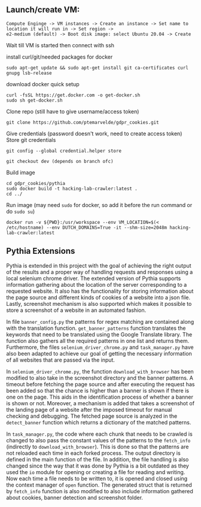 ## Launch/create VM:
    Compute Enginge -> VM instances -> Create an instance -> Set name to location it will run in -> Set region ->
    e2-medium (default) -> Boot disk image: select Ubuntu 20.04 -> Create
 
 Wait till VM is started then connect with ssh
 

install curl/git/needed packages for docker

    sudo apt-get update && sudo apt-get install git ca-certificates curl gnupg lsb-release 

download docker quick setup

    curl -fsSL https://get.docker.com -o get-docker.sh
    sudo sh get-docker.sh

Clone repo (still have to give username/access token)

    git clone https://github.com/ptemarvelde/gdpr_cookies.git

Give credentials (password doesn't work, need to create access token)
Store git credentials

    git config --global credential.helper store

    git checkout dev (depends on branch ofc)

Build image

    cd gdpr_cookies/pythia
    sudo docker build -t hacking-lab-crawler:latest .
    cd ../

Run image (may need `sudo` for docker, so add it before the run command or do `sudo su`)

    docker run -v ${PWD}:/usr/workspace --env VM_LOCATION=$(< /etc/hostname) --env DUTCH_DOMAINS=True -it --shm-size=2048m hacking-lab-crawler:latest
    
## Pythia Extensions  
Pythia is extended in this project with the goal of achieving the right output of the results and a proper way of handling requests and responses using a local selenium chrome driver. The extended version of Pythia supports information gathering about the location of the server corresponding to a requested website. It also has the functionality for storing information about the page source and different kinds of cookies of a website into a json file. Lastly, screenshot mechanism is also supported which makes it possible to store a screenshot of a website in an automated fashion. 

In file `banner_config.py` the patterns for regex matching are contained along with the translation function. `get_banner_patterns` function translates the keywords that need to be translated using the Google Translate library. The function also gathers all the required patterns in one list and returns them.    
Furthermore, the files `selenium_driver_chrome.py` and `task_manager.py` have also been adapted to achieve our goal of getting the necessary information of all websites that are passed via the input.    

In `selenium_driver_chrome.py`, the function `download_with_browser` has been modified to also take in the screenshot directory and the banner patterns. A timeout before fetching the page source and after executing the request has been added so that the chance is higher than a banner is shown if there is one on the page. This aids in the identification process of whether a banner is shown or not. Moreover, a mechanism is added that takes a screenshot of the landing page of a website after the imposed timeout for manual checking and debugging. The fetched page source is analyzed in the `detect_banner` function which returns a dictionary of the matched patterns.    

In `task_manager.py`, the code where each chunk that needs to be crawled is changed to also pass the constant values of the patterns to the `fetch_info` (indirectly to `download_with_browser`). This is done so that the patterns are not reloaded each time in each forked process. The output directory is defined in the main function of the file. In addition, the file handling is also changed since the way that it was done by Pythia is a bit outdated as they used the `io` module for opening or creating a file for reading and writing. Now each time a file needs to be written to, it is opened and closed using the context manager of `open` function. The generated struct that is returned by `fetch_info` function is also modified to also include information gathered about cookies, banner detection and screenshot folder.
